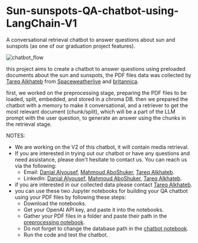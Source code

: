 # Sun-sunspots-QA-chatbot-using-LangChain-V1
A conversational retrieval chatbot to answer questions about sun and sunspots (as one of our graduation project features).

![chatbot_flow](https://github.com/DanialAlyousef/Sun-sunspots-QA-chatbot-using-LangChain-V1/blob/1b561814a54f9ddff25edb80b0f78ea4397f8765/images/chatbotV1.png?raw=true)

this project aims to create a chatbot to answer questions using preloaded documents about the sun and sunspots, the PDF files data was collected by [Tareq Alkhateb](https://www.linkedin.com/in/tareq-alkhateb-3359221a6/) from [Spaceweatherlive](https://Spaceweatherlive.com) and [britannica](https://www.google.com/url?q=https://www.britannica.com/&sa=U&ved=2ahUKEwjw8emZhNOEAxXwTKQEHWn5AhQQFnoECAEQAg&usg=AOvVaw1l8HbzB_akmwfBYUA36v8z).

first, we worked on the preprocessing stage, preparing the PDF files to be loaded, split, embedded, and stored in a chroma DB.
then we prepared the chatbot with a memory to make it conversational, and a retriever to get the most relevant document (chunk/split), which will be a part of the LLM prompt with the user question, to generate an answer using the chunks in the retrieval stage.

NOTES:
  - We are working on the V2 of this chatbot, it will contain media retrieval.
  - If you are interested in trying out our chatbot or have any questions and need assistance, please don't hesitate to contact us. You can reach us via the following:
    -  Email: [Danial Alyousef](danial.emad.alyousef@gmail.com), [Mahmoud AboShuker](aboshukrmahmouf@gmail.com), [Tareq Alkhateb](Alkhateb31999@gmail.com).
    -  LinkedIn: [Danial Alyousef](https://www.linkedin.com/in/DanialAlyousef/), [Mahmoud AboShuker](https://www.linkedin.com/in/mahmoud-abo-shukr-485900270/), [Tareq Alkhateb](https://www.linkedin.com/in/tareq-alkhateb-3359221a6/).
  - if you are interested in our collected data please contact [Tareq Alkhateb](https://www.linkedin.com/in/tareq-alkhateb-3359221a6/).
  - you can use these two Jupyter notebooks for building your QA chatbot using your PDF files by following these steps:
    - Download the notebooks.
    - Get your OpenAI API key, and paste it into the notebooks.
    - Gather your PDF files in a folder and paste their path in the [preprocessing notebook](https://github.com/DanialAlyousef/Sun-sunspots-QA-chatbot-using-LangChain-V1/blob/a040edd043ee0b8529c446baec20b3aa27281a50/preprocessing.ipynb).
    - Do not forget to change the database path in the [chatbot notebook](https://github.com/DanialAlyousef/Sun-sunspots-QA-chatbot-using-LangChain-V1/blob/1b561814a54f9ddff25edb80b0f78ea4397f8765/chatbot.ipynb).
    - Run the code and test the chatbot.
